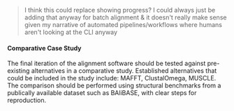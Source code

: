 

> I think this could replace showing progress? I could always just be adding that anyway for batch alignment & it doesn't really make sense given my narrative of automated pipelines/workflows where humans aren't looking at the CLI anyway
#### Comparative Case Study

The final iteration of the alignment software should be tested against pre-existing alternatives in a comparative study. Established alternatives that could be included in the study include: MAFFT, ClustalOmega, MUSCLE. The comparison should be performed using structural benchmarks from a publically available dataset such as BAliBASE, with clear steps for reproduction.


